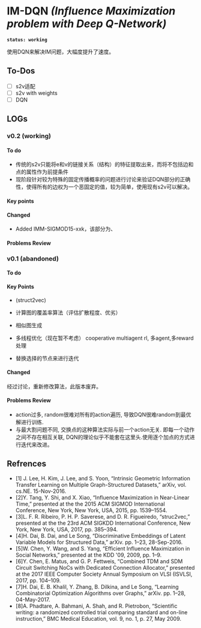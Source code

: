 # **IM-DQN**  *(Influence Maximization problem with Deep Q-Network)*


**`status: working`**

使用DQN来解决IM问题，大幅度提升了速度。

## To-Dos

- [ ] s2v适配
- [ ] s2v with weights
- [ ] DQN

## LOGs 

### v0.2 (working)

#### To do

- 传统的s2v只能将e和v的链接关系（结构）的特征提取出来，而将不包括边和点的属性作为前提条件
- 现阶段针对较为特殊的固定传播概率的问题进行讨论来验证DQN部分的正确性，使得所有的边权为一个恶固定的值，较为简单，使用现有s2v可以解决。

#### Key points

#### Changed 

- Added IMM-SIGMOD15-xxk，该部分为、

#### Problems Review

### v0.1 (abandoned)

#### To do

#### Key Points

- (struct2vec)
- 计算图的覆盖率算法（评估扩散程度、优劣）
- 相似图生成


- 多线程优化（现在暂不考虑）
  cooperative multiagent rl, 多agent,多reward处理
- 替换选择的节点来进行迭代

#### Changed

经过讨论，重新修改算法，此版本废弃。

#### Problems Review
- action过多, random很难对所有的action遍历, 导致DQN很难random到最优解进行训练.
- 与最大割问题不同, 交换点的这种算法实际与前一个action无关. 即每一个动作之间不存在相互关联, DQN的理论似乎不能套在这里头.使用逐个加点的方式进行迭代来改进。

## Refrences

- [1]	J. Lee, H. Kim, J. Lee, and S. Yoon, “Intrinsic Geometric Information Transfer Learning on Multiple Graph-Structured Datasets,” arXiv, vol. cs.NE. 15-Nov-2016.
- [2]Y. Tang, Y. Shi, and X. Xiao, “Influence Maximization in Near-Linear Time,” presented at the the 2015 ACM SIGMOD International Conference, New York, New York, USA, 2015, pp. 1539–1554.
- [3]L. F. R. Ribeiro, P. H. P. Saverese, and D. R. Figueiredo, “struc2vec,” presented at the the 23rd ACM SIGKDD International Conference, New York, New York, USA, 2017, pp. 385–394.
- [4]H. Dai, B. Dai, and Le Song, “Discriminative Embeddings of Latent Variable Models for Structured Data,” arXiv. pp. 1–23, 28-Sep-2016.
- [5]W. Chen, Y. Wang, and S. Yang, “Efficient Influence Maximization in Social Networks,” presented at the KDD '09, 2009, pp. 1–9.
- [6]Y. Chen, E. Matus, and G. P. Fettweis, “Combined TDM and SDM Circuit Switching NoCs with Dedicated Connection Allocator,” presented at the 2017 IEEE Computer Society Annual Symposium on VLSI (ISVLSI, 2017, pp. 104–109.
- [7]H. Dai, E. B. Khalil, Y. Zhang, B. Dilkina, and Le Song, “Learning Combinatorial Optimization Algorithms over Graphs,” arXiv. pp. 1–28, 04-May-2017.
- [8]A. Phadtare, A. Bahmani, A. Shah, and R. Pietrobon, “Scientific writing: a randomized controlled trial comparing standard and on-line instruction,” BMC Medical Education, vol. 9, no. 1, p. 27, May 2009.

